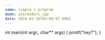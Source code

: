 ```yaml
---
name: simple c program
mode: ace/mode/c_cpp
date: 2024-03-16T04:09:07.696Z
---
```

int main(int argc, char** args) {
    printf("hey?");
}

